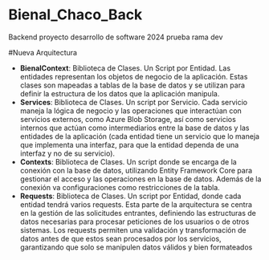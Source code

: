 # Bienal_Chaco_Back
Backend proyecto desarrollo de software 2024
prueba rama dev

#Nueva Arquitectura

- **BienalContext**: Biblioteca de Clases. Un Script por Entidad. Las entidades representan los objetos de negocio de la aplicación. Estas clases son mapeadas a tablas de la base de datos y se utilizan para definir la estructura de los datos que la aplicación manipula.
- **Services**: Biblioteca de Clases. Un script por Servicio. Cada servicio maneja la lógica de negocio y las operaciones que interactúan con servicios externos, como Azure Blob Storage, así como servicios internos que actúan como intermediarios entre la base de datos y las entidades de la aplicación (cada entidad tiene un servicio que lo maneja que implementa una interfaz, para que la entidad dependa de una interfaz y no de su servicio).
- **Contexts**: Biblioteca de Clases. Un script donde se encarga de la conexión con la base de datos, utilizando Entity Framework Core para gestionar el acceso y las operaciones en la base de datos. Además de la conexión va configuraciones como restricciones de la tabla.
- **Requests**: Biblioteca de Clases. Un script por Entidad, donde cada entidad tendrá varios requests. Esta parte de la arquitectura se centra en la gestión de las solicitudes entrantes, definiendo las estructuras de datos necesarias para procesar peticiones de los usuarios o de otros sistemas. Los requests permiten una validación y transformación de datos antes de que estos sean procesados por los servicios, garantizando que solo se manipulen datos válidos y bien formateados
